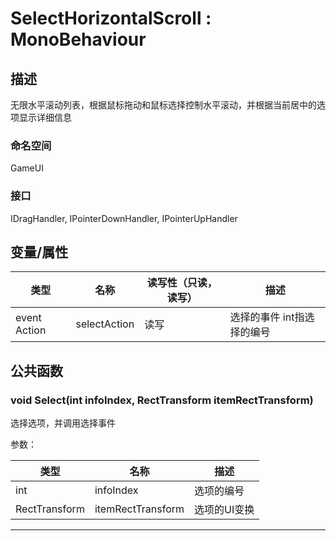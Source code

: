 # SelectHorizontalScroll : MonoBehaviour

## 描述

无限水平滚动列表，根据鼠标拖动和鼠标选择控制水平滚动，并根据当前居中的选项显示详细信息

### 命名空间

GameUI

### 接口

IDragHandler, IPointerDownHandler, IPointerUpHandler

## 变量/属性

| 类型              | 名称         | 读写性（只读，读写） | 描述                       |
| ----------------- | ------------ | -------------------- | -------------------------- |
| event Action<int> | selectAction | 读写                 | 选择的事件 int指选择的编号 |


## 公共函数

### void Select(int infoIndex, RectTransform itemRectTransform)

选择选项，并调用选择事件

参数：

| 类型          | 名称              | 描述         |
| ------------- | ----------------- | ------------ |
| int           | infoIndex         | 选项的编号   |
| RectTransform | itemRectTransform | 选项的UI变换 |

------